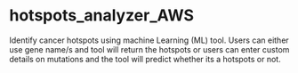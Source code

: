 # hotspots_analyzer_AWS

Identify cancer hotspots using machine Learning (ML) tool. 
Users can either use gene name/s and tool will return the hotspots or users can enter custom details on mutations and the tool will predict whether its a hotspots or not. 
